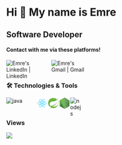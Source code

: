 Hi 👋 My name is Emre
=====================

Software Developer
-----------------------------------


#### Contact with me via these platforms!

[<img align="left" alt="Emre's LinkedIn | LinkedIn" width="120px" src="https://img.shields.io/badge/Linkedin-D14836?style=for-the-badge&amp;logo=linkedin&amp;logoColor=white" />][linkedin]
[<img align="left" alt="Emre's Gmail | Gmail" width="90px" src="https://img.shields.io/badge/Gmail-D14836?style=for-the-badge&amp;logo=gmail&amp;logoColor=white" />][gmail]

<br /><br />

### 🛠 Technologies & Tools

<!--[<img align="left" alt="html" width="30px" src="https://raw.githubusercontent.com/github/explore/80688e429a7d4ef2fca1e82350fe8e3517d3494d/topics/html/html.png" />][html]
[<img align="left" alt="css" width="30px" src="https://raw.githubusercontent.com/github/explore/80688e429a7d4ef2fca1e82350fe8e3517d3494d/topics/css/css.png" />][css]-->
<!-- [<img align="left" alt="javascript" width="30px" src="https://raw.githubusercontent.com/github/explore/80688e429a7d4ef2fca1e82350fe8e3517d3494d/topics/javascript/javascript.png" />][javascript] -->
<!--[<img align="left" alt="bootstrap" width="30px" src="https://raw.githubusercontent.com/github/explore/80688e429a7d4ef2fca1e82350fe8e3517d3494d/topics/bootstrap/bootstrap.png" />][bootstrap]-->
[<img align="left" alt="java" width="80px" src="https://img.shields.io/badge/Java-D14836?style=for-the-badge&amp;logo=java&amp;logoColor=white" />][java]
[<img align="left" alt="react" width="30px" src="https://raw.githubusercontent.com/github/explore/80688e429a7d4ef2fca1e82350fe8e3517d3494d/topics/react/react.png" />][react]
[<img align="left" alt="springboot" width="30px" src="https://raw.githubusercontent.com/github/explore/80688e429a7d4ef2fca1e82350fe8e3517d3494d/topics/spring-boot/spring-boot.png" />][springboot]
[<img align="left" alt="nodejs" width="30px" src="https://raw.githubusercontent.com/github/explore/80688e429a7d4ef2fca1e82350fe8e3517d3494d/topics/nodejs/nodejs.png" />][nodejs]
[<img align="left" alt="nodejs" width="30px" src="https://w7.pngwing.com/pngs/87/586/png-transparent-next-js-hd-logo.png" />][nextjs]
<!-- [<img align="left" alt="postgresql" width="30px" src="https://raw.githubusercontent.com/github/explore/80688e429a7d4ef2fca1e82350fe8e3517d3494d/topics/postgresql/postgresql.png" />][postgresql] -->


<br /><br />

<!---
### Stats
![Emre's GitHub stats](https://github-readme-stats.vercel.app/api?username=karamanemre&&hide_border=true&layout=compact&show_icons=true&theme=radical)

### Most Used Languages
![Emre's GitHub stats](https://github-readme-stats.vercel.app/api/top-langs/?username=karamanemre&bg_color=0d1117&text_color=bdc3c7&title_color=F4D03E&hide_border=true&layout=compact&langs_count=10)
<br />
<br />
--->
### Views

![](https://komarev.com/ghpvc/?username=karamanemre&color=blue&style=flat-square)


[linkedin]: https://www.linkedin.com/in/karamanemre/
[gmail]: mailto:karamanemre68@gmail.com
<!--[html]: https://raw.githubusercontent.com/github/explore/80688e429a7d4ef2fca1e82350fe8e3517d3494d/topics/html/html.png
[css]: https://raw.githubusercontent.com/github/explore/80688e429a7d4ef2fca1e82350fe8e3517d3494d/topics/css/css.png -->
<!-- [javascript]: https://raw.githubusercontent.com/github/explore/80688e429a7d4ef2fca1e82350fe8e3517d3494d/topics/javascript/javascript.png -->
[bootstrap]: https://raw.githubusercontent.com/github/explore/80688e429a7d4ef2fca1e82350fe8e3517d3494d/topics/bootstrap/bootstrap.png
[java]: https://camo.githubusercontent.com/0abc42ab13b0e6af2b38cf8d082b3658e753125a076a2f7f20f65e89bf825719/68747470733a2f2f696d672e736869656c64732e696f2f62616467652f4a6176612d7265643f7374796c653d666f722d7468652d6261646765266c6f676f3d4a617661266c6f676f436f6c6f723d7768697465
[springboot]: https://raw.githubusercontent.com/github/explore/80688e429a7d4ef2fca1e82350fe8e3517d3494d/topics/spring-boot/spring-boot.png
[react]: https://raw.githubusercontent.com/github/explore/80688e429a7d4ef2fca1e82350fe8e3517d3494d/topics/react/react.png
[nodejs]: https://raw.githubusercontent.com/github/explore/80688e429a7d4ef2fca1e82350fe8e3517d3494d/topics/nodejs/nodejs.png
[nextjs]: https://w7.pngwing.com/pngs/87/586/png-transparent-next-js-hd-logo.png
<!-- [postgresql]: https://raw.githubusercontent.com/github/explore/80688e429a7d4ef2fca1e82350fe8e3517d3494d/topics/postgresql/postgresql.png  -->

